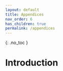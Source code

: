 ```yaml
---
layout: default
title: Appendices
nav_order: 6
has_children: true
permalink: /appendices
---
```


{: .no_toc }

# Introduction